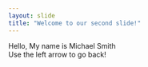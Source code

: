 ```yaml
---
layout: slide
title: "Welcome to our second slide!"
---
```

Hello, My name is Michael Smith
<br>
Use the left arrow to go back!
